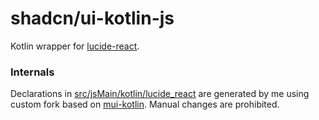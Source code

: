 # shadcn/ui-kotlin-js

Kotlin wrapper for [lucide-react](https://lucide.dev/).

### Internals

Declarations in [src/jsMain/kotlin/lucide_react](./src/jsMain/kotlin/lucide_react) are generated by me using custom fork based on [mui-kotlin](https://github.com/karakum-team/mui-kotlin). Manual changes are prohibited.</br>